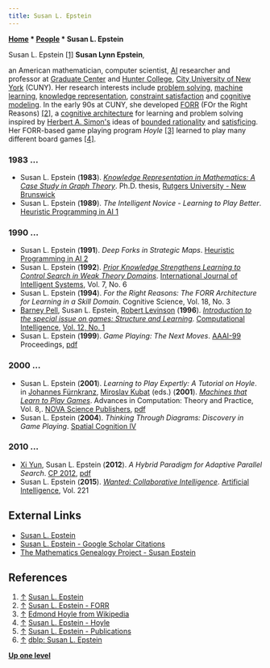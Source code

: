 ```yaml
---
title: Susan L. Epstein
---
```

**[Home](Home "Home") \* [People](People "People") \* Susan L. Epstein**



 [](http://www.cs.hunter.cuny.edu/~epstein/) Susan L. Epstein <a id="cite-note-1" href="#cite-ref-1">[1]</a> 
**Susan Lynn Epstein**,  

an American mathematician, computer scientist, [AI](Artificial_Intelligence "Artificial Intelligence") researcher and professor at [Graduate Center](https://en.wikipedia.org/wiki/Graduate_Center,_CUNY) and [Hunter College](https://en.wikipedia.org/wiki/Hunter_College), [City University of New York](https://en.wikipedia.org/wiki/City_University_of_New_York) (CUNY). Her research interests include [problem solving](https://en.wikipedia.org/wiki/Problem_solving), [machine learning](Learning "Learning"), [knowledge representation](https://en.wikipedia.org/wiki/Knowledge_representation_and_reasoning), [constraint satisfaction](https://en.wikipedia.org/wiki/Constraint_satisfaction) and [cognitive modeling](https://en.wikipedia.org/wiki/Cognitive_model). In the early 90s at CUNY, she developed [FORR](https://en.wikipedia.org/wiki/FORR) (FOr the Right Reasons) <a id="cite-note-2" href="#cite-ref-2">[2]</a>, a [cognitive architecture](https://en.wikipedia.org/wiki/Cognitive_architecture) for learning and problem solving inspired by [Herbert A. Simon's](Herbert_Simon "Herbert Simon") ideas of [bounded rationality](https://en.wikipedia.org/wiki/Bounded_rationality) and [satisficing](https://en.wikipedia.org/wiki/Satisficing). Her FORR-based game playing program *Hoyle* <a id="cite-note-3" href="#cite-ref-3">[3]</a> learned to play many different board games <a id="cite-note-4" href="#cite-ref-4">[4]</a>. 



### 1983 ...


* Susan L. Epstein (**1983**). *[Knowledge Representation in Mathematics: A Case Study in Graph Theory](http://www.researchgate.net/publication/34139839_Knowledge_representation_in_mathematics__a_case_study_in_graph_theory_)*. Ph.D. thesis, [Rutgers University - New Brunswick](https://en.wikipedia.org/wiki/Rutgers_University%E2%80%93New_Brunswick)
* Susan L. Epstein (**1989**). *The Intelligent Novice - Learning to Play Better*. [Heuristic Programming in AI 1](1st_Computer_Olympiad#Workshop "1st Computer Olympiad")


### 1990 ...


* Susan L. Epstein (**1991**). *Deep Forks in Strategic Maps*. [Heuristic Programming in AI 2](2nd_Computer_Olympiad#Workshop "2nd Computer Olympiad")
* Susan L. Epstein (**1992**). *[Prior Knowledge Strengthens Learning to Control Search in Weak Theory Domains](http://onlinelibrary.wiley.com/doi/10.1002/int.4550070606/abstract)*. [International Journal of Intelligent Systems](http://eu.wiley.com/WileyCDA/WileyTitle/productCd-INT.html), Vol. 7, No. 6
* Susan L. Epstein (**1994**). *For the Right Reasons: The FORR Architecture for Learning in a Skill Domain*. Cognitive Science, Vol. 18, No. 3
* [Barney Pell](Barney_Pell "Barney Pell"), Susan L. Epstein, [Robert Levinson](Robert_Levinson "Robert Levinson") (**1996**). *[Introduction to the special issue on games: Structure and Learning](http://onlinelibrary.wiley.com/doi/10.1111/j.1467-8640.1996.tb00249.x/abstract)*. [Computational Intelligence](https://en.wikipedia.org/wiki/Computational_Intelligence_%28journal%29), [Vol. 12, No. 1](http://dblp.uni-trier.de/db/journals/ci/ci12.html#PellEL96)
* Susan L. Epstein (**1999**). *Game Playing: The Next Moves*. [AAAI-99](AAAI "AAAI") Proceedings, [pdf](http://www.aaai.org/Papers/AAAI/1999/AAAI99-193.pdf)


### 2000 ...


* Susan L. Epstein (**2001**). *Learning to Play Expertly: A Tutorial on Hoyle*. in [Johannes Fürnkranz](Johannes_F%C3%BCrnkranz "Johannes Fürnkranz"), [Miroslav Kubat](Miroslav_Kubat "Miroslav Kubat") (eds.) (**2001**). *[Machines that Learn to Play Games](https://www.novapublishers.com/catalog/product_info.php?products_id=720)*. Advances in Computation: Theory and Practice, Vol. 8,. [NOVA Science Publishers](https://en.wikipedia.org/wiki/Nova_Publishers), [pdf](http://www.compsci.hunter.cuny.edu/~epstein/papers/Hoyletutorialfinal.pdf)
* Susan L. Epstein (**2004**). *Thinking Through Diagrams: Discovery in Game Playing*. [Spatial Cognition IV](http://dblp.uni-trier.de/db/conf/spatialCognition/spatialCognition2004.html#Epstein04)


### 2010 ...


* [Xi Yun](http://genealogy.math.ndsu.nodak.edu/id.php?id=176566), Susan L. Epstein (**2012**). *A Hybrid Paradigm for Adaptive Parallel Search*. [CP 2012](http://dblp.uni-trier.de/db/conf/cp/cp2012.html#YunE12), [pdf](http://www.compsci.hunter.cuny.edu/~epstein/papers/HybridParallelSearch.pdf)
* Susan L. Epstein (**2015**). *[Wanted: Collaborative Intelligence](http://www.sciencedirect.com/science/article/pii/S0004370214001568)*. [Artificial Intelligence](https://en.wikipedia.org/wiki/Artificial_Intelligence_%28journal%29), Vol. 221


## External Links


* [Susan L. Epstein](http://www.cs.hunter.cuny.edu/~epstein/)
* [Susan L. Epstein - Google Scholar Citations](https://scholar.google.com/citations?user=t7wcF4UAAAAJ)
* [The Mathematics Genealogy Project - Susan Epstein](http://genealogy.math.ndsu.nodak.edu/id.php?id=70333)


## References


1. <a id="cite-ref-1" href="#cite-note-1">↑</a> [Susan L. Epstein](http://www.cs.hunter.cuny.edu/~epstein/)
2. <a id="cite-ref-2" href="#cite-note-2">↑</a> [Susan L. Epstein - FORR](http://www.cs.hunter.cuny.edu/~epstein/html/forr.html)
3. <a id="cite-ref-3" href="#cite-note-3">↑</a> [Edmond Hoyle from Wikipedia](https://en.wikipedia.org/wiki/Edmond_Hoyle)
4. <a id="cite-ref-4" href="#cite-note-4">↑</a> [Susan L. Epstein - Hoyle](http://www.cs.hunter.cuny.edu/~epstein/html/hoyle.html)
5. <a id="cite-ref-5" href="#cite-note-5">↑</a> [Susan L. Epstein - Publications](http://www.cs.hunter.cuny.edu/~epstein/html/publications.html)
6. <a id="cite-ref-6" href="#cite-note-6">↑</a> [dblp: Susan L. Epstein](http://dblp.uni-trier.de/pers/hd/e/Epstein:Susan_L=)

**[Up one level](People "People")**







 
